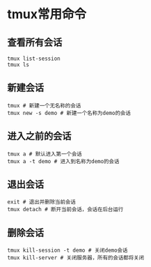 <!--
 * @Author: your name
 * @Date: 2020-05-18 15:34:37
 * @LastEditTime: 2020-05-18 15:39:26
 * @LastEditors: Please set LastEditors
 * @Description: In User Settings Edit
 * @FilePath: \undefinedc:\Users\conan\Desktop\tmux.md
--> 
# tmux常用命令
## 查看所有会话
```
tmux list-session 
tmux ls
```

## 新建会话
```
tmux # 新建一个无名称的会话
tmux new -s demo # 新建一个名称为demo的会话
```

## 进入之前的会话
```
tmux a # 默认进入第一个会话
tmux a -t demo # 进入到名称为demo的会话
```

## 退出会话
```
exit # 退出并删除当前会话
tmux detach # 断开当前会话，会话在后台运行
```

## 删除会话
```
tmux kill-session -t demo # 关闭demo会话
tmux kill-server # 关闭服务器，所有的会话都将关闭
```